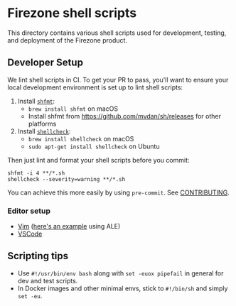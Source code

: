 # Firezone shell scripts

This directory contains various shell scripts used for development, testing, and
deployment of the Firezone product.

## Developer Setup

We lint shell scripts in CI. To get your PR to pass, you'll want to ensure your
local development environment is set up to lint shell scripts:

1. Install [`shfmt`](https://github.com/mvdan/sh):
   - `brew install shfmt` on macOS
   - Install shfmt from https://github.com/mvdan/sh/releases for other platforms
1. Install [`shellcheck`](https://github.com/koalaman/shellcheck/tree/master):
   - `brew install shellcheck` on macOS
   - `sudo apt-get install shellcheck` on Ubuntu

Then just lint and format your shell scripts before you commit:

```
shfmt -i 4 **/*.sh
shellcheck --severity=warning **/*.sh
```

You can achieve this more easily by using `pre-commit`. See
[CONTRIBUTING](../docs/CONTRIBUTING.md#pre-commit).

### Editor setup

- [Vim](https://github.com/dense-analysis/ale/blob/master/autoload/ale/fixers/shfmt.vim)
  ([here's an example](https://github.com/jamilbk/nvim/blob/master/init.vim#L159)
  using ALE)
- [VSCode](https://marketplace.visualstudio.com/items?itemName=mkhl.shfmt)

## Scripting tips

- Use `#!/usr/bin/env bash` along with `set -euox pipefail` in general for dev
  and test scripts.
- In Docker images and other minimal envs, stick to `#!/bin/sh` and simply
  `set -eu`.
